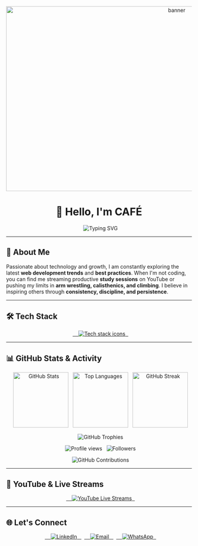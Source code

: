 <p align="center">
  <img width="910" height="501" alt="banner" src="https://github.com/user-attachments/assets/7b95841c-ec23-45ed-aa03-9441c0c2c44e" />
</p>

<h1 align="center">👋 Hello, I'm CAFÉ</h1>

<p align="center">
  <img src="https://readme-typing-svg.herokuapp.com?font=Fira+Code&size=28&duration=3000&pause=1000&color=00C2FF&center=true&vCenter=true&width=650&lines=Frontend+Developer+☕;Future+Full-Stack+Engineer+🚀;Consistency,+Discipline+%26+Focus+🔥;Lifelong+Learner+📚" alt="Typing SVG" />
</p>

---

## 🚀 About Me

Passionate about technology and growth, I am constantly exploring the latest **web development trends** and **best practices**. When I'm not coding, you can find me streaming productive **study sessions** on YouTube or pushing my limits in **arm wrestling, calisthenics, and climbing**. I believe in inspiring others through **consistency, discipline, and persistence**.

---

## 🛠️ Tech Stack

<p align="center">
  <a href="https://skillicons.dev" target="_blank" rel="noopener noreferrer">
    <img src="https://skillicons.dev/icons?i=html,css,js,php,mysql,figma,firebase,python&perline=4" alt="Tech stack icons" />
  </a>
</p>

---

## 📊 GitHub Stats & Activity

<p align="center">
  <img src="https://github-readme-stats.vercel.app/api?username=CAFE2l&show_icons=true&theme=tokyonight&hide_border=true" height="150" alt="GitHub Stats" />
  <img src="https://github-readme-stats.vercel.app/api/top-langs/?username=CAFE2l&layout=compact&theme=tokyonight&hide_border=true" height="150" alt="Top Languages" />
  <img src="https://github-readme-streak-stats.herokuapp.com/?user=CAFE2l&theme=tokyonight&hide_border=true" height="150" alt="GitHub Streak" />
</p>

<p align="center">
  <img src="https://github-profile-trophy.vercel.app/?username=CAFE2l&theme=tokyonight&no-frame=true&no-bg=true&margin-w=4" alt="GitHub Trophies" />
</p>

<p align="center">
  <img src="https://komarev.com/ghpvc/?username=CAFE2l&color=blueviolet&style=flat-square" alt="Profile views" />
  <img src="https://img.shields.io/github/followers/CAFE2l?label=Followers&style=flat-square&color=blueviolet" alt="Followers" />
</p>

<p align="center">
  <img src="https://github-contribution-grid-snake.vercel.app/api?user=CAFE2l&theme=tokyonight&hide_border=true" alt="GitHub Contributions" />
</p>

---

## 🎥 YouTube & Live Streams

<p align="center">
  <a href="https://www.youtube.com/@CAFE_ct/streams" target="_blank" rel="noopener noreferrer" title="YouTube Live Streams">
    <img src="https://external-content.duckduckgo.com/iu/?u=https%3A%2F%2Fimg.freepik.com%2Fpremium-vector%2Ffree-vector-youtube-icon-logo-social-media-logo_901408-454.jpg%3Fw%3D2000&f=1&nofb=1&ipt=dd7fba99cb6030d9f0d496512b6faa6f1e45fe41577435a37948d5c53c291699" alt="YouTube Live Streams" />
  </a>
</p>

---

## 🌐 Let's Connect

<p align="center">
  <a href="https://www.linkedin.com/in/gabriel-felipe-sabino-de-souza-ab05a630a/" target="_blank" rel="noopener noreferrer" title="LinkedIn Profile">
    <img src="https://img.shields.io/badge/LinkedIn-0A66C2?style=for-the-badge&logo=linkedin&logoColor=white" alt="LinkedIn" />
  </a>
  <a href="mailto:gutiajs@gmail.com" target="_blank" rel="noopener noreferrer" title="Send Email">
    <img src="https://img.shields.io/badge/Email-D14836?style=for-the-badge&logo=gmail&logoColor=white" alt="Email" />
  </a>
  <a href="https://wa.me/5541996713782" target="_blank" rel="noopener noreferrer" title="WhatsApp Chat">
    <img src="https://img.shields.io/badge/WhatsApp-25D366?style=for-the-badge&logo=whatsapp&logoColor=white" alt="WhatsApp" />
  </a>
</p>
